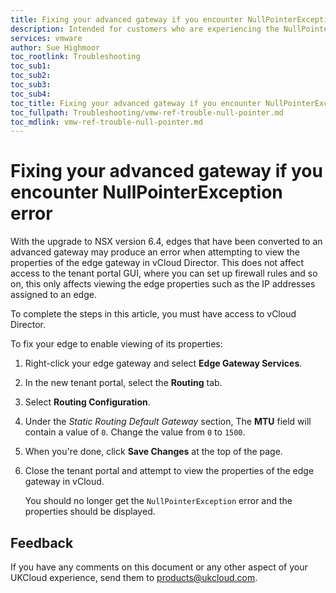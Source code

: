 ```yaml
---
title: Fixing your advanced gateway if you encounter NullPointerException error | UKCloud Ltd
description: Intended for customers who are experiencing the NullPointerException error when attempting to view their edge gateway properties
services: vmware
author: Sue Highmoor
toc_rootlink: Troubleshooting
toc_sub1: 
toc_sub2:
toc_sub3:
toc_sub4:
toc_title: Fixing your advanced gateway if you encounter NullPointerException error
toc_fullpath: Troubleshooting/vmw-ref-trouble-null-pointer.md
toc_mdlink: vmw-ref-trouble-null-pointer.md
---
```


# Fixing your advanced gateway if you encounter NullPointerException error

With the upgrade to NSX version 6.4, edges that have been converted to an advanced gateway may produce an error when attempting to view the properties of the edge gateway in vCloud Director. This does not affect access to the tenant portal GUI, where you can set up firewall rules and so on, this only affects viewing the edge properties such as the IP addresses assigned to an edge.

To complete the steps in this article, you must have access to vCloud Director.

To fix your edge to enable viewing of its properties:

1. Right-click your edge gateway and select **Edge Gateway Services**.

2. In the new tenant portal, select the **Routing** tab.

3. Select **Routing Configuration**.

4. Under the *Static Routing Default Gateway* section, The **MTU** field will contain a value of `0`. Change the value from `0` to `1500`.

5. When you're done, click **Save Changes** at the top of the page.

6. Close the tenant portal and attempt to view the properties of the edge gateway in vCloud.

    You should no longer get the `NullPointerException` error and the properties should be displayed.

## Feedback

If you have any comments on this document or any other aspect of your UKCloud experience, send them to <products@ukcloud.com>.